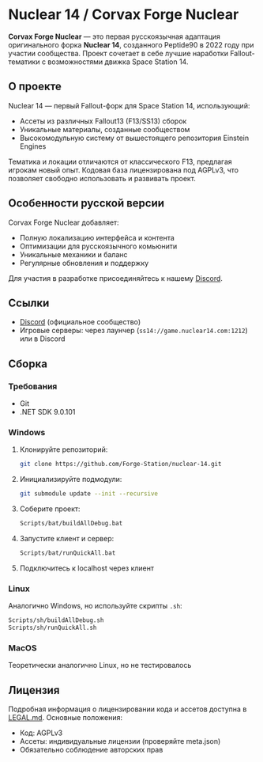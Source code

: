 # Nuclear 14 / Corvax Forge Nuclear

**Corvax Forge Nuclear** — это первая русскоязычная адаптация оригинального форка **Nuclear 14**, созданного Peptide90 в 2022 году при участии сообщества. Проект сочетает в себе лучшие наработки Fallout-тематики с возможностями движка Space Station 14.

## О проекте

Nuclear 14 — первый Fallout-форк для Space Station 14, использующий:
- Ассеты из различных Fallout13 (F13/SS13) сборок
- Уникальные материалы, созданные сообществом
- Высокомодульную систему от вышестоящего репозитория Einstein Engines

Тематика и локации отличаются от классического F13, предлагая игрокам новый опыт. Кодовая база лицензирована под AGPLv3, что позволяет свободно использовать и развивать проект.

## Особенности русской версии
Corvax Forge Nuclear добавляет:
- Полную локализацию интерфейса и контента
- Оптимизации для русскоязычного комьюнити
- Уникальные механики и баланс
- Регулярные обновления и поддержку

Для участия в разработке присоединяйтесь к нашему [Discord](https://discord.gg/7wDwSPde58).

## Ссылки
- [Discord](https://discord.gg/4gGSWyNbQF) (официальное сообщество)
- Игровые серверы: через лаунчер (`ss14://game.nuclear14.com:1212`) или в Discord

## Сборка

### Требования
- Git
- .NET SDK 9.0.101

### Windows
1. Клонируйте репозиторий:
   ```sh
   git clone https://github.com/Forge-Station/nuclear-14.git
   ```
2. Инициализируйте подмодули:
   ```sh
   git submodule update --init --recursive
   ```
3. Соберите проект:
   ```sh
   Scripts/bat/buildAllDebug.bat
   ```
4. Запустите клиент и сервер:
   ```sh
   Scripts/bat/runQuickAll.bat
   ```
5. Подключитесь к localhost через клиент

### Linux
Аналогично Windows, но используйте скрипты `.sh`:
```sh
Scripts/sh/buildAllDebug.sh
Scripts/sh/runQuickAll.sh
```

### MacOS
Теоретически аналогично Linux, но не тестировалось

## Лицензия
Подробная информация о лицензировании кода и ассетов доступна в [LEGAL.md](./LEGAL.md). Основные положения:
- Код: AGPLv3
- Ассеты: индивидуальные лицензии (проверяйте meta.json)
- Обязательно соблюдение авторских прав
